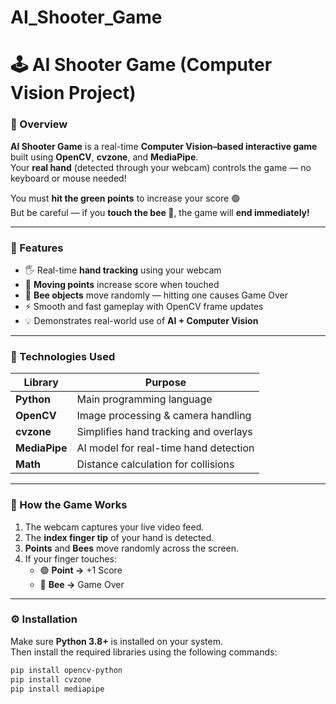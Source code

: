 # AI_Shooter_Game
# 🕹️ AI Shooter Game (Computer Vision Project)

### 🎯 Overview
**AI Shooter Game** is a real-time **Computer Vision–based interactive game** built using **OpenCV**, **cvzone**, and **MediaPipe**.  
Your **real hand** (detected through your webcam) controls the game — no keyboard or mouse needed!

You must **hit the green points** to increase your score 🟢  
But be careful — if you **touch the bee 🐝**, the game will **end immediately!**

---

### 🚀 Features
- 🖐️ Real-time **hand tracking** using your webcam  
- 🎯 **Moving points** increase score when touched  
- 🐝 **Bee objects** move randomly — hitting one causes Game Over  
- ⚡ Smooth and fast gameplay with OpenCV frame updates  
- 💡 Demonstrates real-world use of **AI + Computer Vision**

---

### 🧰 Technologies Used
| Library | Purpose |
|----------|----------|
| **Python** | Main programming language |
| **OpenCV** | Image processing & camera handling |
| **cvzone** | Simplifies hand tracking and overlays |
| **MediaPipe** | AI model for real-time hand detection |
| **Math** | Distance calculation for collisions |

---

### 🧩 How the Game Works
1. The webcam captures your live video feed.  
2. The **index finger tip** of your hand is detected.  
3. **Points** and **Bees** move randomly across the screen.  
4. If your finger touches:
   - 🟢 **Point →** +1 Score  
   - 🐝 **Bee →** Game Over  

---

### ⚙️ Installation
Make sure **Python 3.8+** is installed on your system.  
Then install the required libraries using the following commands:

```bash
pip install opencv-python
pip install cvzone
pip install mediapipe
